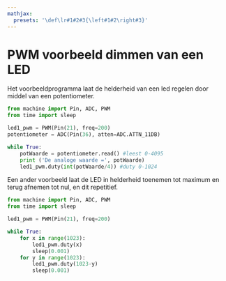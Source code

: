 ```yaml
---
mathjax:
  presets: '\def\lr#1#2#3{\left#1#2\right#3}'
---
```


# PWM voorbeeld dimmen van een LED

Het voorbeeldprogramma laat de helderheid van een led regelen door middel van een potentiometer. 

```python
from machine import Pin, ADC, PWM
from time import sleep

led1_pwm = PWM(Pin(21), freq=200)
potentiometer = ADC(Pin(36), atten=ADC.ATTN_11DB)

while True:
    potWaarde = potentiometer.read() #leest 0-4095
    print ('De analoge waarde =', potWaarde)
    led1_pwm.duty(int(potWaarde/4)) #duty 0-1024
```

Een ander voorbeeld laat de LED in helderheid toenemen tot maximum en terug afnemen tot nul, en dit repetitief.

```python
from machine import Pin, ADC, PWM
from time import sleep

led1_pwm = PWM(Pin(21), freq=200)

while True:
    for x in range(1023):
        led1_pwm.duty(x)
        sleep(0.001)
    for y in range(1023):
        led1_pwm.duty(1023-y)
        sleep(0.001)

```